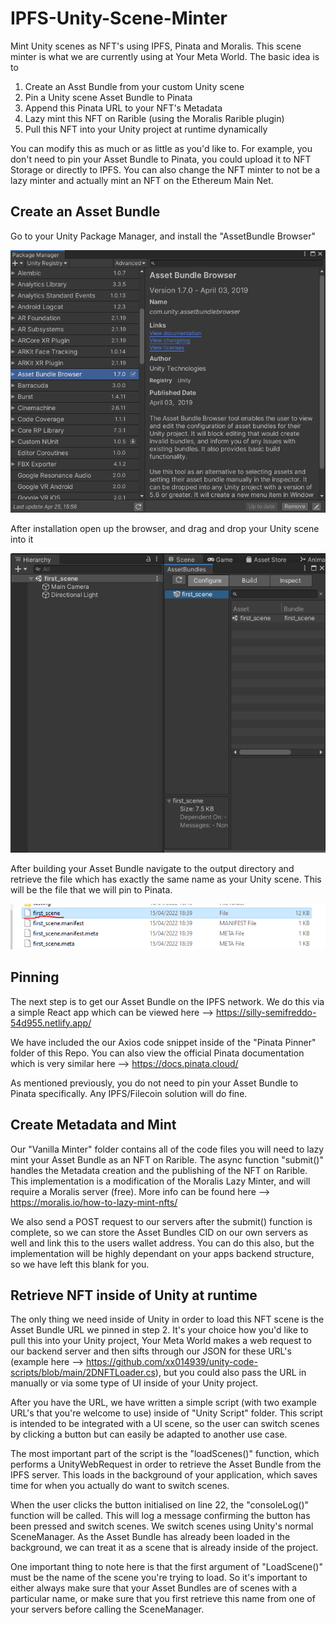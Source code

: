 # IPFS-Unity-Scene-Minter
Mint Unity scenes as NFT's using IPFS, Pinata and Moralis. This scene minter is what we are currently using at Your Meta World. The basic idea is to

1. Create an Asst Bundle from your custom Unity scene
2. Pin a Unity scene Asset Bundle to Pinata
3. Append this Pinata URL to your NFT's Metadata
4. Lazy mint this NFT on Rarible (using the Moralis Rarible plugin)
5. Pull this NFT into your Unity project at runtime dynamically

You can modify this as much or as little as you'd like to. For example, you don't need to pin your Asset Bundle to Pinata, you could upload it to NFT Storage or directly to IPFS. You can also change the NFT minter to not be a lazy minter and actually mint an NFT on the Ethereum Main Net.

## Create an Asset Bundle

Go to your Unity Package Manager, and install the "AssetBundle Browser"

<img src="/images/ab-package.PNG"/>

After installation open up the browser, and drag and drop your Unity scene into it

<img src="/images/ab-package2.PNG"/>

After building your Asset Bundle navigate to the output directory and retrieve the file which has exactly the same name as your Unity scene. This will be the file that we will pin to Pinata.

<img src="/images/ab-package3.PNG"/>

## Pinning

The next step is to get our Asset Bundle on the IPFS network. We do this via a simple React app which can be viewed here --> https://silly-semifreddo-54d955.netlify.app/

We have included the our Axios code snippet inside of the "Pinata Pinner" folder of this Repo. You can also view the official Pinata documentation which is very similar here --> https://docs.pinata.cloud/

As mentioned previously, you do not need to pin your Asset Bundle to Pinata specifically. Any IPFS/Filecoin solution will do fine.

## Create Metadata and Mint

Our "Vanilla Minter" folder contains all of the code files you will need to lazy mint your Asset Bundle as an NFT on Rarible. The async function "submit()" handles the Metadata creation and the publishing of the NFT on Rarible. This implementation is a modification of the Moralis Lazy Minter, and will require a Moralis server (free). More info can be found here --> https://moralis.io/how-to-lazy-mint-nfts/

We also send a POST request to our servers after the submit() function is complete, so we can store the Asset Bundles CID on our own servers as well and link this to the users wallet address. You can do this also, but the implementation will be highly dependant on your apps backend structure, so we have left this blank for you.

## Retrieve NFT inside of Unity at runtime

The only thing we need inside of Unity in order to load this NFT scene is the Asset Bundle URL we pinned in step 2. It's your choice how you'd like to pull this into your Unity project, Your Meta World makes a web request to our backend server and then sifts through our JSON for these URL's (example here --> https://github.com/xx014939/unity-code-scripts/blob/main/2DNFTLoader.cs), but you could also pass the URL in manually or via some type of UI inside of your Unity project.

After you have the URL, we have written a simple script (with two example URL's that you're welcome to use) inside of "Unity Script" folder. This script is intended to be integrated with a UI scene, so the user can switch scenes by clicking a button but can easily be adapted to another use case.

The most important part of the script is the "loadScenes()" function, which performs a UnityWebRequest in order to retrieve the Asset Bundle from the IPFS server. This loads in the background of your application, which saves time for when you actually do want to switch scenes.

When the user clicks the button initialised on line 22, the "consoleLog()" function will be called. This will log a message confirming the button has been pressed and switch scenes. We switch scenes using Unity's normal SceneManager. As the Asset Bundle has already been loaded in the background, we can treat it as a scene that is already inside of the project.

One important thing to note here is that the first argument of "LoadScene()" must be the name of the scene you're trying to load. So it's important to either always make sure that your Asset Bundles are of scenes with a particular name, or make sure that you first retrieve this name from one of your servers before calling the SceneManager.

